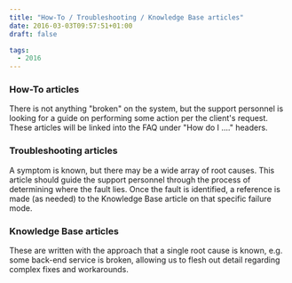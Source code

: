```yaml
---
title: "How-To / Troubleshooting / Knowledge Base articles"
date: 2016-03-03T09:57:51+01:00
draft: false

tags: 
  - 2016
---
```


### How-To articles

There is not anything "broken" on the system, but the support personnel is looking for a guide on performing some action per the client's request. These articles will be linked into the FAQ under "How do I ...." headers.

### Troubleshooting articles

A <span class="s2">symptom</span> <span class="s1">is known, but there may be a wide array of root causes. This article should guide the support personnel through the process of determining where the fault lies. Once the fault is identified, a reference is made (as needed) to the Knowledge Base article on that specific failure mode.

### Knowledge Base articles

These are written with the approach that</span> <span class="s2">a single root cause</span> <span class="s1">is known, e.g. some back-end service is broken, allowing us to flesh out detail regarding complex fixes and workarounds.
